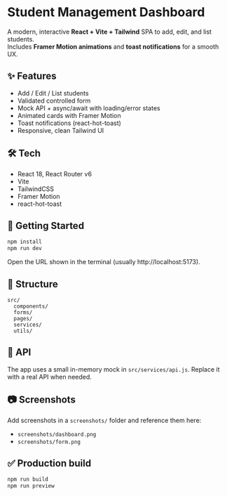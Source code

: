 # Student Management Dashboard

A modern, interactive **React + Vite + Tailwind** SPA to add, edit, and list students.  
Includes **Framer Motion animations** and **toast notifications** for a smooth UX.

## ✨ Features
- Add / Edit / List students
- Validated controlled form
- Mock API + async/await with loading/error states
- Animated cards with Framer Motion
- Toast notifications (react-hot-toast)
- Responsive, clean Tailwind UI

## 🛠 Tech
- React 18, React Router v6
- Vite
- TailwindCSS
- Framer Motion
- react-hot-toast

## 🚀 Getting Started
```bash
npm install
npm run dev
```

Open the URL shown in the terminal (usually http://localhost:5173).

## 📁 Structure
```
src/
  components/
  forms/
  pages/
  services/
  utils/
```

## 🔌 API
The app uses a small in-memory mock in `src/services/api.js`. Replace it with a real API when needed.

## 📷 Screenshots
Add screenshots in a `screenshots/` folder and reference them here:
- `screenshots/dashboard.png`
- `screenshots/form.png`

## ✅ Production build
```bash
npm run build
npm run preview
```
